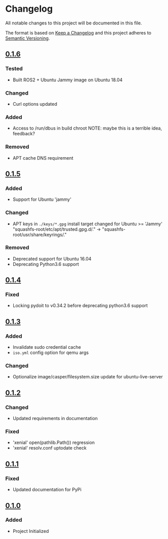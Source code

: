# Changelog
All notable changes to this project will be documented in this file.

The format is based on [Keep a Changelog](https://keepachangelog.com/en/1.0.0/)
and this project adheres to [Semantic Versioning](https://semver.org/spec/v2.0.0.html).

## [0.1.6]
### Tested
- Built ROS2 + Ubuntu Jammy image on Ubuntu 18.04
### Changed
- Curl options updated
### Added
- Access to /run/dbus in build chroot
  NOTE: maybe this is a terrible idea, feedback?
### Removed
- APT cache DNS requirement

## [0.1.5]
### Added
- Support for Ubuntu 'jammy'
### Changed
- APT keys in `./keys/*.gpg` install target changed for Ubuntu >= 'Jammy'
  "squashfs-root/etc/apt/trusted.gpg.d/." -> "squashfs-root/usr/share/keyrings/."
### Removed
- Deprecated support for Ubuntu 16.04
- Deprecating Python3.6 support

## [0.1.4]
### Fixed
- Locking pydoit to v0.34.2 before deprecating python3.6 support

## [0.1.3]
### Added
- Invalidate sudo credential cache
- `iso.yml` config option for qemu args
### Changed
- Optionalize image/casper/filesystem.size update for ubuntu-live-server

## [0.1.2]
### Changed
- Updated requirements in documentation

### Fixed
- 'xenial' open(pathlib.Path()) regression
- 'xenial' resolv.conf uptodate check

## [0.1.1]
### Fixed
- Updated documentation for PyPi

## [0.1.0]
### Added
- Project Initialized

[0.1.6]: https://git.sr.ht/~lucidone/ryo-iso/tree/0.1.6
[0.1.5]: https://git.sr.ht/~lucidone/ryo-iso/tree/0.1.5
[0.1.4]: https://git.sr.ht/~lucidone/ryo-iso/tree/0.1.4
[0.1.3]: https://git.sr.ht/~lucidone/ryo-iso/tree/0.1.3
[0.1.2]: https://git.sr.ht/~lucidone/ryo-iso/tree/0.1.2
[0.1.1]: https://git.sr.ht/~lucidone/ryo-iso/tree/0.1.1
[0.1.0]: https://git.sr.ht/~lucidone/ryo-iso/tree/0.1.0
[Unreleased]: https://git.sr.ht/~lucidone/ryo-iso/tree

